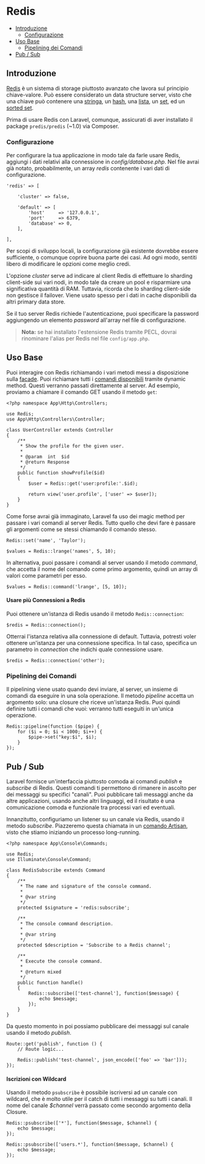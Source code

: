 # Redis

- [Introduzione](#introduzione)
	- [Configurazione](#configurazione)
- [Uso Base](#uso-base)
	- [Pipelining dei Comandi](#pipelining-comandi)
- [Pub / Sub](#pubsub)

<a name="introduzione"></a>
## Introduzione

[Redis](http://redis.io) è un sistema di storage piuttosto avanzato che lavora sul principio chiave-valore. Può essere considerato un data structure server, visto che una chiave può contenere una [stringa](http://redis.io/topics/data-types#strings), un [hash](http://redis.io/topics/data-types#hashes), una [lista](http://redis.io/topics/data-types#lists), un [set](http://redis.io/topics/data-types#sets), ed un [sorted set](http://redis.io/topics/data-types#sorted-sets). 

Prima di usare Redis con Laravel, comunque, assicurati di aver installato il package `predis/predis` (~1.0) via Composer.

<a name="configurazione"></a>
### Configurazione

Per configurare la tua applicazione in modo tale da farle usare Redis, aggiungi i dati relativi alla connessione in _config/database.php_. Nel file avrai già notato, probabilmente, un array _redis_ contenente i vari dati di configurazione.

    'redis' => [

        'cluster' => false,

        'default' => [
            'host'     => '127.0.0.1',
            'port'     => 6379,
            'database' => 0,
        ],

    ],

Per scopi di sviluppo locali, la configurazione già esistente dovrebbe essere sufficiente, o comunque coprire buona parte dei casi. Ad ogni modo, sentiti libero di modificare le opzioni come meglio credi.

L'opzione _cluster_ serve ad indicare al client Redis di effettuare lo sharding client-side sui vari nodi, in modo tale da creare un pool e risparmiare una significativa quantità di RAM. Tuttavia, ricorda che lo sharding client-side non gestisce il failover. Viene usato spesso per i dati in cache disponibili da altri primary data store.

Se il tuo server Redis richiede l'autenticazione, puoi specificare la password aggiungendo un elemento _password_ all'array nel file di configurazione.

> **Nota:** se hai installato l'estensione Redis tramite PECL, dovrai rinominare l'alias per Redis nel file `config/app.php`.

<a name="uso-base"></a>
## Uso Base

Puoi interagire con Redis richiamando i vari metodi messi a disposizione sulla [facade](/docs/5.1/facade). Puoi richiamare tutti i <a href="http://redis.io/commands" target="_blank">comandi disponibili</a> tramite dynamic method. Questi verranno passati direttamente al server. Ad esempio, proviamo a chiamare il comando GET usando il metodo `get`:

	<?php namespace App\Http\Controllers;

	use Redis;
	use App\Http\Controllers\Controller;

	class UserController extends Controller
	{
		/**
		 * Show the profile for the given user.
		 *
		 * @param  int  $id
		 * @return Response
		 */
		public function showProfile($id)
		{
			$user = Redis::get('user:profile:'.$id);

			return view('user.profile', ['user' => $user]);
		}
	}

Come forse avrai già immaginato, Laravel fa uso dei magic method per passare i vari comandi al server Redis. Tutto quello che devi fare è passare gli argomenti come se stessi chiamando il comando stesso.

	Redis::set('name', 'Taylor');

	$values = Redis::lrange('names', 5, 10);

In alternativa, puoi passare i comandi al server usando il metodo _command_, che accetta il nome del comando come primo argomento, quindi un array di valori come parametri per esso.

	$values = Redis::command('lrange', [5, 10]);

#### Usare più Connessioni a Redis

Puoi ottenere un'istanza di Redis usando il metodo `Redis::connection`:

	$redis = Redis::connection();

Otterrai l'istanza relativa alla connessione di default. Tuttavia, potresti voler ottenere un'istanza per una connessione specifica. In tal caso, specifica un parametro in _connection_ che indichi quale connessione usare.

	$redis = Redis::connection('other');

<a name="pipelining-comandi"></a>
### Pipelining dei Comandi

Il pipelining viene usato quando devi inviare, al server, un insieme di comandi da eseguire in una sola operazione. Il metodo _pipeline_ accetta un argomento solo: una closure che riceve un'istanza Redis. Puoi quindi definire tutti i comandi che vuoi: verranno tutti eseguiti in un'unica operazione.

	Redis::pipeline(function ($pipe) {
		for ($i = 0; $i < 1000; $i++) {
			$pipe->set("key:$i", $i);
		}
	});

<a name="pubsub"></a>
## Pub / Sub

Laravel fornisce un'interfaccia piuttosto comoda ai comandi _publish_ e _subscribe_ di Redis. Questi comandi ti permettono di rimanere in ascolto per dei messaggi su specifici "canali". Puoi pubblicare tali messaggi anche da altre applicazioni, usando anche altri linguaggi, ed il risultato è una comunicazione comoda e funzionale tra processi vari ed eventuali.

Innanzitutto, configuriamo un listener su un canale via Redis, usando il metodo _subscribe_. Piazzeremo questa chiamata in un [comando Artisan](/docs/5.1/commands), visto che stiamo iniziando un processo long-running.

	<?php namespace App\Console\Commands;

	use Redis;
	use Illuminate\Console\Command;

	class RedisSubscribe extends Command
	{
        /**
         * The name and signature of the console command.
         *
         * @var string
         */
        protected $signature = 'redis:subscribe';

	    /**
	     * The console command description.
	     *
	     * @var string
	     */
	    protected $description = 'Subscribe to a Redis channel';

	    /**
	     * Execute the console command.
	     *
	     * @return mixed
	     */
	    public function handle()
	    {
			Redis::subscribe(['test-channel'], function($message) {
				echo $message;
			});
	    }
	}

Da questo momento in poi possiamo pubblicare dei messaggi sul canale usando il metodo _publish_.

	Route::get('publish', function () {
		// Route logic...

		Redis::publish('test-channel', json_encode(['foo' => 'bar']));
	});

#### Iscrizioni con Wildcard

Usando il metodo `psubscribe` è possibile iscriversi ad un canale con wildcard, che è molto utile per il catch di tutti i messaggi su tutti i canali. Il nome del canale _$channel_ verrà passato come secondo argomento della Closure.

	Redis::psubscribe(['*'], function($message, $channel) {
		echo $message;
	});

	Redis::psubscribe(['users.*'], function($message, $channel) {
		echo $message;
	});
